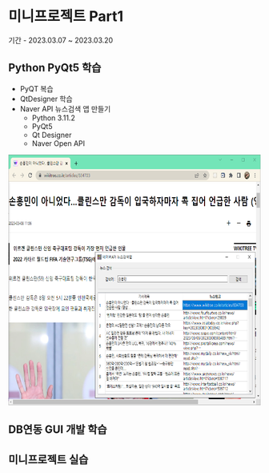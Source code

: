 # 미니프로젝트 Part1
기간 - 2023.03.07 ~ 2023.03.20

## Python PyQt5 학습
- PyQT 복습
- QtDesigner 학습
- Naver API 뉴스검색 앱 만들기
  - Python 3.11.2
  - PyQt5
  - Qt Designer
  - Naver Open API

<!--
# ![네이버 뉴스앱](https://raw.githubusercontent.com/SoYoungHW/miniprojects/main/images/navernews.png)
# ![네이버 뉴스앱](https://raw.githubusercontent.com/SoYoungHW/miniprojects/main/images/naverNews02.png)
-->

<!--<img src="https://raw.githubusercontent.com/SoYoungHW/miniprojects/main/images/navernews.png" width="200" height="200"/>-->
<img src="https://raw.githubusercontent.com/SoYoungHW/miniprojects/main/images/naverNews02.png" width="650" height="500"/>


## DB연동 GUI 개발 학습

## 미니프로젝트 실습
